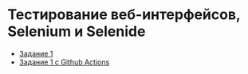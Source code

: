 # Тестирование веб-интерфейсов, Selenium и Selenide

* [Задание 1](https://github.com/shvisor/Autotesting_2.1_CardOrdering)
* [Задание 1 с Github Actions](https://github.com/shvisor/Autotesting_2.1_CardOrdering-with-Github-Actions)
